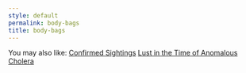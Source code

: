 ```yaml
---
style: default
permalink: body-bags
title: body-bags
---
```

You may also like:
[Confirmed Sightings](http://scp-wiki.net/confirmed-sightings)
[Lust in the Time of Anomalous Cholera](http://scp-wiki.net/lust-in-the-time-of-anomalous-cholera)